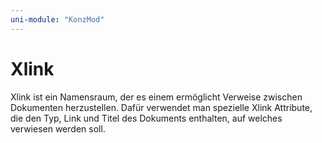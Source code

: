 ```yaml
---
uni-module: "KonzMod"
---
```


# Xlink

Xlink ist ein Namensraum, der es einem ermöglicht Verweise zwischen Dokumenten herzustellen. Dafür verwendet man spezielle Xlink Attribute, die den Typ, Link und Titel des Dokuments enthalten, auf welches verwiesen werden soll.
